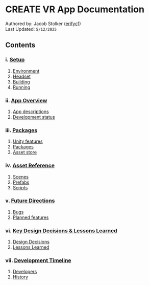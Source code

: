 # CREATE VR App Documentation

Authored by: Jacob Stolker ([erifyc1](https://github.com/erifyc1))  
Last Updated: `5/12/2025`

## Contents

### **i.** [**Setup**](docs/setup.md)

1. [Environment](docs/setup.md#environment-setup)
2. [Headset](docs/setup.md#headset-setup)
3. [Building](docs/setup.md#building-the-app)
4. [Running](docs/setup.md#running-the-app)

### **ii.** [**App Overview**](docs/app-overview.md)

1. [App descriptions](docs/app-overview.md#board-games)
2. [Development status](docs/app-overview.md#board-games)

### **iii.** [**Packages**](docs/packages.md)

1. [Unity features](docs/packages.md#features)
2. [Packages](docs/packages.md#packages-1)
3. [Asset store](docs/packages.md#asset-store)

### **iv.** [**Asset Reference**](docs/asset-reference.md)

1. [Scenes](docs/asset-reference.md#scenes)
2. [Prefabs](docs/asset-reference.md#prefabs)
3. [Scripts](docs/asset-reference.md#scripts)

### **v.** [**Future Directions**](docs/future-directions.md)

1. [Bugs](docs/future-directions.md#bugs)
2. [Planned features](docs/future-directions.md#future-features)

### **vi.** [**Key Design Decisions & Lessons Learned**](docs/key-design-decisions.md)

1. [Design Decisions](docs/key-design-decisions.md#design-decisions)
2. [Lessons Learned](docs/key-design-decisions.md#lessons-learned)

### **vii.** [**Development Timeline**](docs/development-timeline.md)

1. [Developers](docs/development-timeline.md#developers)
2. [History](docs/development-timeline.md#history)
